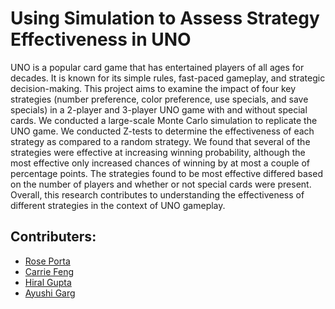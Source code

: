 # Using Simulation to Assess Strategy Effectiveness in UNO

UNO is a popular card game that has entertained players of all ages for decades. It is known for its simple rules, fast-paced gameplay, and strategic decision-making. This project aims to examine the impact of four key strategies (number preference, color preference, use specials, and save specials) in a 2-player and 3-player UNO game with and without special cards. We conducted a large-scale Monte Carlo simulation to replicate the UNO game. We conducted Z-tests to determine the effectiveness of each strategy as compared to a random strategy. We found that several of the strategies were effective at increasing winning probability, although the most effective only increased chances of winning by at most a couple of percentage points. The strategies found to be most effective differed based on the number of players and whether or not special cards were present. Overall, this research contributes to understanding the effectiveness of different strategies in the context of UNO gameplay.

## Contributers:
- [Rose Porta](https://www.linkedin.com/in/rose-porta-40ba7719a/)
- [Carrie Feng](https://www.linkedin.com/in/carrie-feng-420aa222b/)
- [Hiral Gupta](https://www.linkedin.com/in/hiral-gupta-794b98217/)
- [Ayushi Garg](https://www.linkedin.com/in/ayushi-garg-4a2b5325b/)
